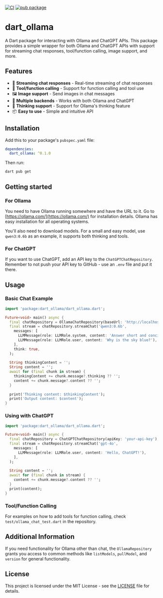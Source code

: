 [![CI](https://github.com/brynjen/dart-ollama/actions/workflows/ci.yaml/badge.svg)](https://github.com/brynjen/dart-ollama/actions/workflows/ci.yaml)
[![pub package](https://img.shields.io/pub/v/dart_ollama.svg)](https://pub.dev/packages/dart_ollama)

# dart_ollama

A Dart package for interacting with Ollama and ChatGPT APIs. This package provides a simple wrapper for both Ollama and ChatGPT APIs with support for streaming chat responses, tool/function calling, image support, and more.

## Features

* 🚀 **Streaming chat responses** - Real-time streaming of chat responses
* 🔧 **Tool/function calling** - Support for function calling and tool use
* 🖼️ **Image support** - Send images in chat messages
* 🤖 **Multiple backends** - Works with both Ollama and ChatGPT
* 💭 **Thinking support** - Support for Ollama's thinking feature
* 📦 **Easy to use** - Simple and intuitive API

## Installation

Add this to your package's `pubspec.yaml` file:

```yaml
dependencies:
  dart_ollama: ^0.1.0
```

Then run:

```bash
dart pub get
```

## Getting started

### For Ollama

You need to have Ollama running somewhere and have the URL to it. Go to [https://ollama.com/](https://ollama.com/) for installation details. Ollama has easy installation for all operating systems.

You'll also need to download models. For a small and easy model, use `qwen3:0.6b` as an example, it supports both thinking and tools.

### For ChatGPT

If you want to use ChatGPT, add an API key to the `ChatGPTChatRepository`. Remember to not push your API key to GitHub - use an `.env` file and put it there.

## Usage

### Basic Chat Example

```dart
import 'package:dart_ollama/dart_ollama.dart';

Future<void> main() async {
  final chatRepository = OllamaChatRepository(baseUrl: 'http://localhost:11434');
  final stream = chatRepository.streamChat('qwen3:0.6b',
    messages: [
      LLMMessage(role: LLMRole.system, content: 'Answer short and concise'),
      LLMMessage(role: LLMRole.user, content: 'Why is the sky blue?'),
    ],
    think: true,
  );
  
  String thinkingContent = '';
  String content = '';
  await for (final chunk in stream) {
    thinkingContent += chunk.message?.thinking ?? '';
    content += chunk.message?.content ?? '';
  }
  
  print('Thinking content: $thinkingContent');
  print('Output content: $content');
}
```

### Using with ChatGPT

```dart
import 'package:dart_ollama/dart_ollama.dart';

Future<void> main() async {
  final chatRepository = ChatGPTChatRepository(apiKey: 'your-api-key');
  final stream = chatRepository.streamChat('gpt-4o',
    messages: [
      LLMMessage(role: LLMRole.user, content: 'Hello, ChatGPT!'),
    ],
  );
  
  String content = '';
  await for (final chunk in stream) {
    content += chunk.message?.content ?? '';
  }
  print(content);
}
```

### Tool/Function Calling

For examples on how to add tools for function calling, check `test/ollama_chat_test.dart` in the repository.

## Additional Information

If you need functionality for Ollama other than chat, the `OllamaRepository` grants you access to common methods like `listModels`, `pullModel`, and `version` for general functionality.

## License

This project is licensed under the MIT License - see the [LICENSE](LICENSE) file for details.